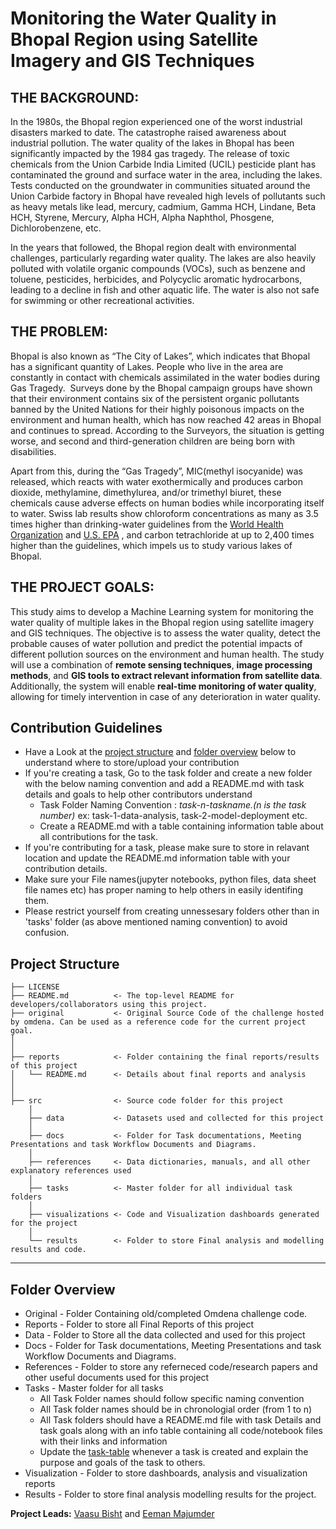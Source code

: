 # Monitoring the Water Quality in Bhopal Region using Satellite Imagery and GIS Techniques


## **THE BACKGROUND**:
In the 1980s, the Bhopal region experienced one of the worst industrial disasters marked to date. The catastrophe raised awareness about industrial pollution. The water quality of the lakes in Bhopal has been significantly impacted by the 1984 gas tragedy. The release of toxic chemicals from the Union Carbide India Limited (UCIL) pesticide plant has contaminated the ground and surface water in the area, including the lakes. Tests conducted on the groundwater in communities situated around the Union Carbide factory in Bhopal have revealed high levels of pollutants such as heavy metals like lead, mercury, cadmium, Gamma HCH, Lindane, Beta HCH, Styrene, Mercury, Alpha HCH, Alpha Naphthol, Phosgene, Dichlorobenzene, etc.

In the years that followed, the Bhopal region dealt with environmental challenges, particularly regarding water quality. The lakes are also heavily polluted with volatile organic compounds (VOCs), such as benzene and toluene, pesticides, herbicides, and Polycyclic aromatic hydrocarbons, leading to a decline in fish and other aquatic life. The water is also not safe for swimming or other recreational activities.


## **THE PROBLEM:**

Bhopal is also known as “The City of Lakes”, which indicates that Bhopal has a significant quantity of Lakes. People who live in the area are constantly in contact with chemicals assimilated in the water bodies during Gas Tragedy.  Surveys done by the Bhopal campaign groups have shown that their environment contains six of the persistent organic pollutants banned by the United Nations for their highly poisonous impacts on the environment and human health, which has now reached 42 areas in Bhopal and continues to spread. According to the Surveyors, the situation is getting worse, and second and third-generation children are being born with disabilities.

Apart from this, during the “Gas Tragedy”, MIC(methyl isocyanide) was released, which reacts with water exothermically and produces carbon dioxide, methylamine, dimethylurea, and/or trimethyl biuret, these chemicals cause adverse effects on human bodies while incorporating itself to water. Swiss lab results show chloroform concentrations as many as 3.5 times higher than drinking-water guidelines from the [World Health Organization](http://www.who.int/en/) and [U.S. EPA](http://www.epa.gov/) , and carbon tetrachloride at up to 2,400 times higher than the guidelines, which impels us to study various lakes of Bhopal.


## **THE PROJECT GOALS:**

This study aims to develop a Machine Learning system for monitoring the water quality of multiple lakes in the Bhopal region using satellite imagery and GIS techniques. The objective is to assess the water quality, detect the probable causes of water pollution and predict the potential impacts of different pollution sources on the environment and human health. The study will use a combination of **remote sensing techniques**, **image processing methods**, and **GIS tools to extract relevant information from satellite data**. Additionally, the system will enable **real-time monitoring of water quality**, allowing for timely intervention in case of any deterioration in water quality.


## Contribution Guidelines
- Have a Look at the [project structure](#project-structure) and [folder overview](#folder-overview) below to understand where to store/upload your contribution
- If you're creating a task, Go to the task folder and create a new folder with the below naming convention and add a README.md with task details and goals to help other contributors understand
    - Task Folder Naming Convention : _task-n-taskname.(n is the task number)_  ex: task-1-data-analysis, task-2-model-deployment etc.
    - Create a README.md with a table containing information table about all contributions for the task.
- If you're contributing for a task, please make sure to store in relavant location and update the README.md information table with your contribution details.
- Make sure your File names(jupyter notebooks, python files, data sheet file names etc) has proper naming to help others in easily identifing them.
- Please restrict yourself from creating unnessesary folders other than in 'tasks' folder (as above mentioned naming convention) to avoid confusion. 

## Project Structure

    ├── LICENSE
    ├── README.md          <- The top-level README for developers/collaborators using this project.
    ├── original           <- Original Source Code of the challenge hosted by omdena. Can be used as a reference code for the current project goal.
    │ 
    │
    ├── reports            <- Folder containing the final reports/results of this project
    │   └── README.md      <- Details about final reports and analysis
    │ 
    │   
    ├── src                <- Source code folder for this project
        │
        ├── data           <- Datasets used and collected for this project
        │   
        ├── docs           <- Folder for Task documentations, Meeting Presentations and task Workflow Documents and Diagrams.
        │
        ├── references     <- Data dictionaries, manuals, and all other explanatory references used 
        │
        ├── tasks          <- Master folder for all individual task folders
        │
        ├── visualizations <- Code and Visualization dashboards generated for the project
        │
        └── results        <- Folder to store Final analysis and modelling results and code.
--------

## Folder Overview

- Original          - Folder Containing old/completed Omdena challenge code.
- Reports           - Folder to store all Final Reports of this project
- Data              - Folder to Store all the data collected and used for this project 
- Docs              - Folder for Task documentations, Meeting Presentations and task Workflow Documents and Diagrams.
- References        - Folder to store any referneced code/research papers and other useful documents used for this project
- Tasks             - Master folder for all tasks
  - All Task Folder names should follow specific naming convention
  - All Task folder names should be in chronologial order (from 1 to n)
  - All Task folders should have a README.md file with task Details and task goals along with an info table containing all code/notebook files with their links and information
  - Update the [task-table](./src/tasks/README.md#task-table) whenever a task is created and explain the purpose and goals of the task to others.
- Visualization     - Folder to store dashboards, analysis and visualization reports
- Results           - Folder to store final analysis modelling results for the project.



**Project Leads:** [Vaasu Bisht](https://github.com/vaasu2002) and [Eeman Majumder](https://github.com/Eeman1113)